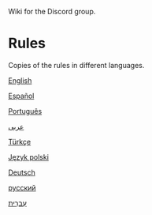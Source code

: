 Wiki for the Discord group.

# Rules
Copies of the rules in different languages.

[English](https://github.com/OracleNine/English/wiki/Rules)
 
[Español](https://github.com/OracleNine/English/wiki/Reglas)
 
[Português](https://github.com/OracleNine/English/wiki/Regras)
 
[عربى](https://github.com/OracleNine/English/wiki/القواعد)

[Türkçe](https://github.com/OracleNine/English/wiki/Kurallar)

[Język polski](https://github.com/OracleNine/English/wiki/Reguły)

[Deutsch](https://github.com/OracleNine/English/wiki/Regeln)

[русский](https://github.com/OracleNine/English/wiki/Правила)

[עִברִית](https://github.com/OracleNine/English/wiki/כללים)


